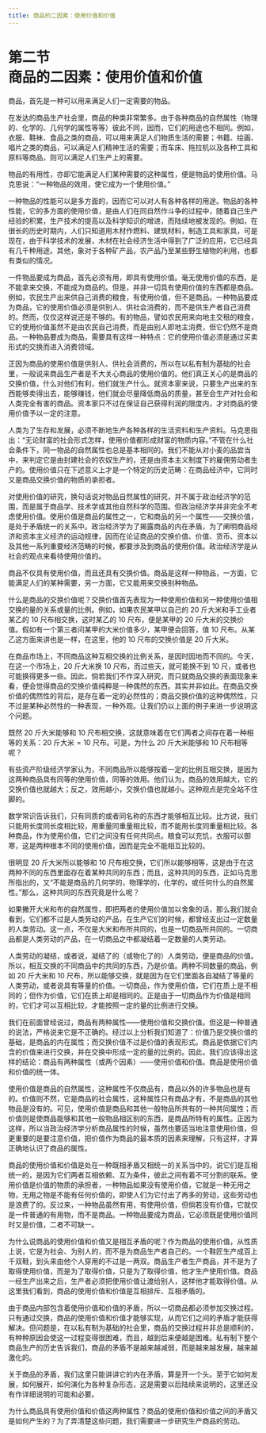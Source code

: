 ```yaml
---
title: 商品的二因素：使用价值和价值
---
```


# 第二节<br>**商品的二因素：&ZeroWidthSpace;使用价值和价值**

商品，首先是一种可以用来满足人们一定需要的物品。

在发达的商品生产社会里，商品的种类非常繁多。由于各种商品的自然属性（物理的、化学的、几何学的属性等等）彼此不同，因而，它们的用途也不相同。例如，衣服、鞋袜、食品之类的商品，可以用来满足人们物质生活的需要；书籍、绘画、唱片之类的商品，可以满足人们精神生活的需要；而车床、拖拉机以及各种工具和原料等商品，则可以满足人们生产上的需要。

物品的有用性，亦即它能满足人们某种需要的这种属性，便是物品的使用价值。马克思说：“一种物品的效用，使它成为一个使用价值。”

一种物品的性能可以是多方面的，因而它可以对人有各种各样的用途。物品的各种性能，它的多方面的使用价值，是由人们在同自然作斗争的过程中，随着自己生产经验的积累，生产技术的提高以及科学知识的增进，而陆续地被发现的。例如，在很长的历史时期内，人们只知道用木材作燃料、建筑材料，制造工具和家具，可是现在，由于科学技术的发展，木材在社会经济生活中得到了广泛的应用，它已经具有几千种用途。其他，象对于各种矿产品，农产品乃至某些野生植物的利用，也都有类似的情况。

一件物品要成为商品，首先必须有用，即具有使用价值。毫无使用价值的东西，是不能拿来交换，不能成为商品的。但是，并非一切具有使用价值的东西都是商品。例如，农民生产出来供自己消费的粮食，有使用价值，但不是商品。一种物品要成为商品，它的使用价值必须是供别人、供社会消费的，而不是供生产者自己消费的。然而，仅仅这样说还是不够的。有的物品，譬如农民用来向地主交租的粮食，它的使用价值虽然不是由农民自己消费，而是由别人即地主消费，但它仍然不是商品。一种物品要成为商品，需要具有这样一种特点：它的使用价值必须是通过买卖形式的交换而进入消费领域。

正因为商品的使用价值是供别人、供社会消费的，所以在以私有制为基础的社会里，一般说来商品生产者是不大关心商品的使用价值的。他们真正关心的是商品的交换价值，什么对他们有利，他们就生产什么。就资本家来说，只要生产出来的东西能够卖得出去，能够赚钱，他们就会尽量降低商品的质量，甚至会生产对社会和人类完全有害的商品。资本家只不过在保证自己获得利润的限度内，才对商品的使用价值予以一定的注意。

人类为了生存和发展，必须不断地生产各种各样的生活资料和生产资料。马克思指出：“无论财富的社会形式怎样，使用价值都形成财富的物质内容。”不管在什么社会条件下，同一物品的自然属性也总是基本相同的。我们不能从对小麦的品尝当中，来判定它是由封建社会的农奴生产的，还是由资本主义制度下的雇佣劳动者生产的。使用价值只在下述意义上才是一个特定的历史范畴：在商品经济中，它同时又是商品交换价值的物质的承担者。

对使用价值的研究，换句话说对物品自然属性的研究，并不属于政治经济学的范围，而是属于商品学、技术学或其他自然科学的范围。但政治经济学并非完全不考虑使用价值。使用价值是商品的属性之一，它和商品的另一个属性——交换价值，是处于矛盾统一的关系中。政治经济学为了揭露商品的内在矛盾，为了阐明商品经济和资本主义经济的运动规律，因而在论证商品的交换价值、价值、货币、资本以及其他一系列重要经济范畴的时候，都要涉及到商品的使用价值。政治经济学是从社会的观点来看待使用价值的。

商品不仅具有使用价值，而且还具有交换价值。商品是这样一种物品，一方面，它能满足人们的某种需要，另一方面，它又能用来交换别种物品。

什么是商品的交换价值呢？交换价值首先表现为一种使用价值和另一种使用价值相交换的量的关系或量的比例。例如，如果农民某甲以自己的 20 斤大米和手工业者某乙的 10 尺布相交换，这时某乙的 10 尺布，便是某甲的 20 斤大米的交换价值。假如有一个第三者问某甲的大米价值多少，某甲便会回答，值 10 尺布。从某乙这方面来讲也是一样，在这里，他的 10 尺布的交换价值是 20 斤大米。

在商品市场上，不同商品这种互相交换的比例关系，是因时因地而不同的。今天，在这一个市场上，20 斤大米换 10 尺布，而过些天，就可能换不到 10 尺，或者也可能换得更多一些。因此，倘若我们不作深入研究，而只就商品交换的表面现象来看，便会觉得商品的交换价值纯粹是一种偶然的东西。其实并非如此。在商品交换价值的偶然性的背后，是存在着一定的必然性的；商品交换价值的这种偶然性，只不过是某种必然性的一种表现，一种外观。让我们仍以上面的例子来进一步说明这个问题。

既然 20 斤大米能够和 10 尺布相交换，这就意味着在它们两者之间存在着一种相等的关系：$20\text{ 斤大米} = 10 \text{ 尺布}$。可是，为什么 20 斤大米能够和 10 尺布相等呢？

有些资产阶级经济学家认为，不同商品所以能够按着一定的比例互相交换，是因为这两种商品具有同等的使用价值，同等的效用。他们认为，商品的效用越大，它的交换价值也就越大；反之，效用越小，交换价值也就越小。这种观点是完全站不住脚的。

数学常识告诉我们，只有同质的或者同名称的东西才能够相互比较。比方说，我们只能用长度同长度相比较，用重量同重量相比较，而不能用长度同重量相比较。各种商品，作为使用价值，它们之间没有任何共同点。粮食可以充饥，衣服可以御寒，这是两种根本不同的使用价值，因而是完全不能相互比较的。

很明显 20 斤大米所以能够和 10 尺布相交换，它们所以能够相等，这是由于在这两种不同的东西里面存在着某种共同的东西；而且，这种共同的东西，正如马克思所指出的，又“不能是商品的几何学的，物理学的，化学的，或任何什么的自然属性。”那么，这种共同的东西究竟是什么呢？

如果撇开大米和布的自然属性，即把两者的使用价值加以舍象的话，那么我们就会看到，它们都不过是人类劳动的产品，在生产它们的时候，都曾经支出过一定数量的人类劳动。这一点，不仅是大米和布所共同的，也是一切商品所共同的。一切商品都是人类劳动的产品，在一切商品之中都凝结着一定数量的人类劳动。

人类劳动的凝结，或者说，凝结了的（或物化了的）人类劳动，便是商品的价值。所以，相互交换的不同商品中的共同的东西，乃是价值。两种不同数量的商品，例如 20 斤大米和 10 尺布，所以能够交换，就是因为在它们里面各自凝结了等量的人类劳动，或者说具有等量的价值。一切商品，作为使用价值，它们在质上是不相同的；但作为价值，它们在质上却是相同的。正是由于一切商品作为价值是相同的，它们才可以互相比较，才能按照一定的量的比例进行交换。

我们在前面曾经说过，商品有两种属性——使用价值和交换价值。但这是一种普通的说法，严格说来它是不正确的。经过以上分析我们知道了：价值乃是交换价值的基础，是商品的内在属性；而交换价值不过是价值的表现形式。商品是依据它们内含的价值来进行交换，并在交换中形成一定的量的比例的。因此，我们应该得出这样的结论：商品有两种属性（或两个因素）——使用价值和价值。商品是使用价值和价值的统一体。

使用价值是商品的自然属性，这种属性不仅商品有，商品以外的许多物品也是有的。价值则不然，它是商品的社会属性，这种属性只有商品才有，不是商品的其他物品是没有的。可见，使用价值是商品和其他一般物品所共有的一种共同属性；而价值则是使商品能够和其他一般物品相区别的东西，是商品所特有的属性。正因为这样，所以当政治经济学分析商品属性的时候，虽然也要适当地注意使用价值，但更重要的是要注意价值，把价值作为商品的最本质的因素来理解，只有这样，才算正确地认识了商品的属性。

商品的使用价值和价值是处在一种既相矛盾又相统一的关系当中的。说它们是互相统一的，是因为它们两者互相依赖、互为条件，彼此之间有着不可分割的联系。使用价值是价值的物质的承担者，一种物品如果没有使用价值，它就是一种无用之物，无用之物是不能有任何价值的，即使人们为它付出了再多的劳动，这些劳动也是浪费了的。反过来，一种物品虽然有用，有使用价值，但倘若没有价值，它就仅是一件普通的有用物，而不是商品。一种物品要成为商品，它必须既是使用价值同时又是价值，二者不可缺一。

为什么说商品的使用价值和价值又是相互矛盾的呢？作为商品的使用价值，从性质上说，它是为社会、为别人的，而不是为商品生产者自己的。一个鞋匠生产成百上千双鞋，到头来由他个人穿用的不过是一两双。商品生产者生产商品，并不是为了取得使用价值，而是为了取得价值，只是为了取得价值，他才生产使用价值。商品一经生产出来之后，生产者必须把使用价值让渡给别人，这样他才能取得价值。从这里我们看到，商品的使用价值和价值是互相排斥、互相矛盾的。

由于商品内部包含着使用价值和价值的矛盾，所以一切商品都必须参加交换过程。只有通过交换，商品的使用价值和价值才能够实现，从而它们之间的矛盾才能获得解决。但问题是，在以私有制为基础的社会里，商品的交换过程并非总是顺利的，有种种原因会使这一过程变得很困难，而且，越到后来便越是困难。私有制下整个商品生产的历史告诉我们，商品的矛盾不是越来越减弱，而是越来越发展，越来越激化的。

关于商品的矛盾，我们这里只能讲讲它的内在矛盾，算是开一个头。至于它如何发展，如何展开，如何演化为各种复杂形态，这是需要以后陆续来说明的，这里还没有作详细说明的可能和必要。

为什么商品具有使用价值和价值这两种属性？商品的使用价值和价值之间的矛盾又是如何产生的？为了弄清楚这些问题，我们需要进一步研究生产商品的劳动。